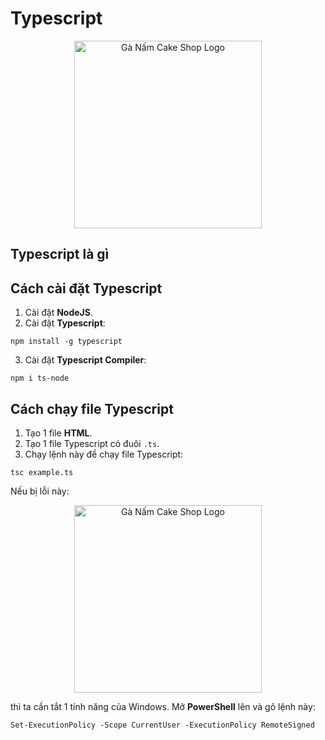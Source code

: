 # Typescript
<div align="center">
  <img src="https://github.com/user-attachments/assets/7bef55f5-65cb-4f14-98ff-374d354d5008" alt="Gà Nấm Cake Shop Logo" width="300">
</div>

## Typescript là gì
## Cách cài đặt Typescript
1. Cài đặt **NodeJS**.
2. Cài đặt **Typescript**:
```
npm install -g typescript
```
3. Cài đặt **Typescript Compiler**:
```
npm i ts-node
```

## Cách chạy file Typescript
1. Tạo 1 file **HTML**.
2. Tạo 1 file Typescript có đuôi `.ts`.
3. Chạy lệnh này để chạy file Typescript:
```
tsc example.ts
```

Nếu bị lỗi này:
<div align="center">
  <img src="https://github.com/user-attachments/assets/18e87751-f971-4cad-815c-a984c977f471" alt="Gà Nấm Cake Shop Logo" width="300">
</div>

thì ta cần tắt 1 tính năng của Windows. Mở **PowerShell** lên và gõ lệnh này:

```
Set-ExecutionPolicy -Scope CurrentUser -ExecutionPolicy RemoteSigned
```
